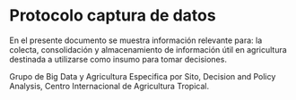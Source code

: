 # Protocolo captura de datos

En el presente documento se muestra información relevante para: la colecta, consolidación y almacenamiento de información útil en agricultura destinada a utilizarse como insumo para tomar decisiones.

Grupo de Big Data y Agricultura Especifica por Sito, Decision and Policy Analysis, Centro Internacional de Agricultura Tropical.  
